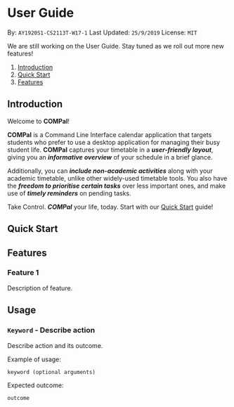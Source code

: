 # User Guide
By: `AY1920S1-CS2113T-W17-1` Last Updated: `25/9/2019` License: `MIT`

We are still working on the User Guide. Stay tuned as we roll out more new features!

1. [Introduction](https://github.com/AY1920S1-CS2113T-W17-1/main/blob/master/docs/UserGuide.md#introduction)
2. [Quick Start](https://github.com/AY1920S1-CS2113T-W17-1/main/blob/master/docs/UserGuide.md#quick-start)
3. [Features](https://github.com/AY1920S1-CS2113T-W17-1/main/blob/master/docs/UserGuide.md#features)

## Introduction
Welcome to **COMPal**!

**COMPal** is a Command Line Interface calendar application that targets students who prefer to use a desktop application for managing their busy student life. **COMPal** captures your timetable in a ***user-friendly layout***, giving you an ***informative overview*** of your schedule in a brief glance. 

Additionally, you can ***include non-academic activities*** along with your academic timetable, unlike other widely-used timetable tools. You also have the ***freedom to prioritise certain tasks*** over less important ones, and make use of ***timely reminders*** on pending tasks.

Take Control. ***COMPal*** your life, today. Start with our [Quick Start](https://github.com/AY1920S1-CS2113T-W17-1/main/blob/master/docs/UserGuide.md#quick-start) guide!

## Quick Start

## Features 

### Feature 1 
Description of feature.

## Usage

### `Keyword` - Describe action

Describe action and its outcome.

Example of usage: 

`keyword (optional arguments)`

Expected outcome:

`outcome`
